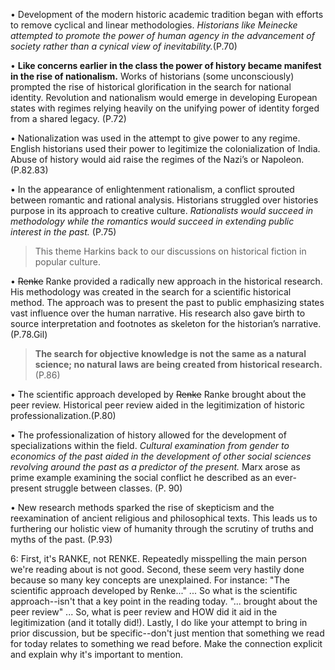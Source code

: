 •	Development of the modern historic academic tradition began with efforts to remove cyclical and linear methodologies. *Historians like Meinecke attempted to promote the power of human agency in the advancement of society rather than a cynical view of inevitability.*(P.70)

•	**Like concerns earlier in the class the power of history became manifest in the rise of nationalism.** Works of historians (some unconsciously) prompted the rise of historical glorification in the search for national identity. Revolution and nationalism would emerge in developing European states with regimes relying heavily on the unifying power of identity forged from a shared legacy. (P.72)

•	Nationalization was used in the attempt to give power to any regime. English historians used their power to legitimize the colonialization of India. Abuse of history would aid raise the regimes of the Nazi’s or Napoleon. (P.82.83)

•	In the appearance of enlightenment rationalism, a conflict sprouted between romantic and rational analysis. Historians struggled over histories purpose in its approach to creative culture. *Rationalists would succeed in methodology while the romantics would succeed in extending public interest in the past.* (P.75)
  >This theme Harkins back to our discussions on historical fiction in popular culture.

•	~~Renke~~ Ranke provided a radically new approach in the historical research. His methodology was created in the search for a scientific historical method. The approach was to present the past to public emphasizing states vast influence over the human narrative. His research also gave birth to source interpretation and footnotes as skeleton for the historian’s narrative. (P.78.Gil)

  >**The search for objective knowledge is not the same as a natural science; no natural laws are being created from historical research.**    (P.86)

•	 The scientific approach developed by ~~Renke~~ Ranke brought about the peer review. Historical peer review aided in the legitimization of historic professionalization.(P.80)

•	The professionalization of history allowed for the development of specializations within the field. *Cultural examination from gender to economics of the past aided in the development of other social sciences revolving around the past as a predictor of the present.* Marx arose as prime example examining the social conflict he described as an ever-present struggle between classes. (P. 90)

•	New research methods sparked the rise of skepticism and the reexamination of ancient religious and philosophical texts.  This leads us to furthering our holistic view of humanity through the scrutiny of truths and myths of the past.  (P.93)

6: First, it's RANKE, not RENKE. Repeatedly misspelling the main person we're reading about is not good. Second, these seem very hastily done because so many key concepts are unexplained. For instance: "The scientific approach developed by Renke..." ... So what is the scientific approach--isn't that a key point in the reading today. "... brought about the peer review" ... So, what is peer review and HOW did it aid in the legitimization (and it totally did!). Lastly, I do like your attempt to bring in prior discussion, but be specific--don't just mention that something we read for today relates to something we read before. Make the connection explicit and explain why it's important to mention. 
